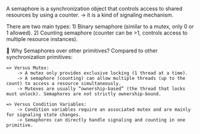 A semaphore is a synchronization object that controls access to shared resources by using a counter.
    -> it is a kind of signaling mechanism.

There are two main types:
    1) Binary semaphore (similar to a mutex, only 0 or 1 allowed).
    2) Counting semaphore (counter can be >1, controls access to multiple resource instances).

🔹 Why Semaphores over other primitives?
    Compared to other synchronization primitives:

    => Versus Mutex:
        -> A mutex only provides exclusive locking (1 thread at a time).
        -> A semaphore (counting) can allow multiple threads (up to the count) to access a resource simultaneously.
        -> Mutexes are usually “ownership-based” (the thread that locks must unlock). Semaphores are not strictly ownership-bound.

    => Versus Condition Variables:
        -> Condition variables require an associated mutex and are mainly for signaling state changes.
        -> Semaphores can directly handle signaling and counting in one primitive.
